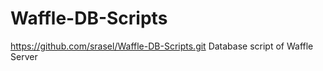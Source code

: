 # Waffle-DB-Scripts
https://github.com/srasel/Waffle-DB-Scripts.git
Database script of Waffle Server
